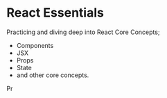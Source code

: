 # React Essentials 

Practicing and diving deep into React Core Concepts; 
- Components
- JSX
- Props
- State
- and other core concepts.

Pr


